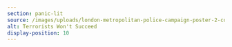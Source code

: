 ```yaml
---
section: panic-lit
source: /images/uploads/london-metropolitan-police-campaign-poster-2-copyright-metropolitan-police-uk.png
alt: Terrorists Won't Succeed
display-position: 10
---
```

